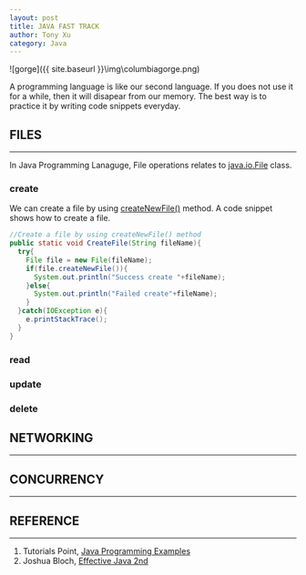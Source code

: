 ```yaml
---
layout: post
title: JAVA FAST TRACK
author: Tony Xu
category: Java
---
```

![gorge]({{ site.baseurl }}\img\columbiagorge.png)

A programming language is like our second language. If you does not use it for
a while, then it will disapear from our memory. The best way is to
practice it by writing code snippets everyday.


<!--description-->

## FILES
---
In Java Programming Lanaguge, File operations relates to
[java.io.File](https://docs.oracle.com/javase/7/docs/api/java/io/File.html)
class.

### create

We can create a file by using
[createNewFile()](https://docs.oracle.com/javase/7/docs/api/java/io/File.html#createNewFile())
method. A code snippet shows how to create a file.

```java
//Create a file by using createNewFile() method
public static void CreateFile(String fileName){
  try{
    File file = new File(fileName);
    if(file.createNewFile()){
      System.out.println("Success create "+fileName);
    }else{
      System.out.println("Failed create"+fileName);
    }
  }catch(IOException e){
    e.printStackTrace();
  }
}
```
### read

### update

### delete

## NETWORKING
---

## CONCURRENCY
---

## REFERENCE
---
1. Tutorials Point, [Java Programming Examples](https://www.tutorialspoint.com/javaexamples/index.htm)
2. Joshua Bloch, [Effective Java 2nd](https://www.amazon.com/Effective-Java-2nd-Joshua-Bloch/dp/0321356683)
